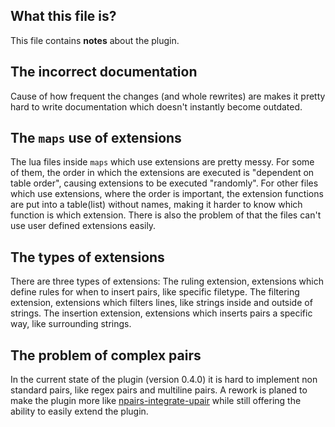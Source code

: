 ## What this file is?
This file contains **notes** about the plugin.
## The incorrect documentation
Cause of how frequent the changes (and whole rewrites) are makes it pretty hard to write documentation which doesn't instantly become outdated.
## The `maps` use of extensions
The lua files inside `maps` which use extensions are pretty messy. For some of them, the order in which the extensions are executed is "dependent on table order", causing extensions to be executed "randomly". For other files which use extensions, where the order is important, the extension functions are put into a table(list) without names, making it harder to know which function is which extension. There is also the problem of that the files can't use user defined extensions easily.
## The types of extensions
There are three types of extensions:
The ruling extension, extensions which define rules for when to insert pairs, like specific filetype.
The filtering extension, extensions which filters lines, like strings inside and outside of strings.
The insertion extension, extensions which inserts pairs a specific way, like surrounding strings.
## The problem of complex pairs
In the current state of the plugin (version 0.4.0) it is hard to implement non standard pairs, like regex pairs and multiline pairs. A rework is planed to make the plugin more like [npairs-integrate-upair](https://github.com/altermo/npairs-integrate-upair) while still offering the ability to easily extend the plugin.
